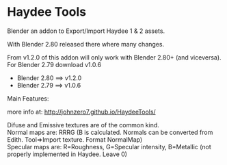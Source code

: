 Haydee Tools
=========
Blender an addon to Export/Import Haydee 1 & 2 assets.

With Blender 2.80 released there where many changes.

From v1.2.0 of this addon will only work with Blender 2.80+ (and viceversa).
For Blender 2.79 download v1.0.6

- Blender 2.80 ==> v1.2.0
- Blender 2.79 ==> v1.0.6

Main Features:

more info at:
http://johnzero7.github.io/HaydeeTools/


Difuse and Emissive textures are of the common kind.<br />
Normal maps are: RRRG (B is calculated. Normals can be converted from Edith. Tool=>Import texture. Format NormalMap)<br />
Specular maps are: R=Roughness, G=Specular intensity, B=Metallic (not properly implemented in Haydee. Leave 0)<br />
